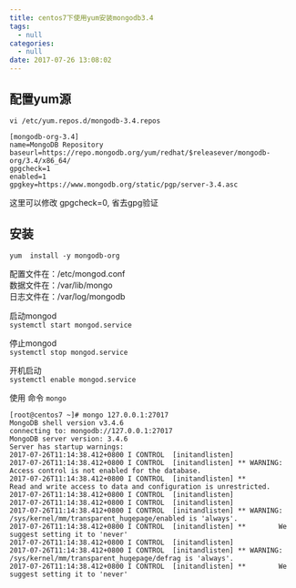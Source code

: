 ```yaml
---
title: centos7下使用yum安装mongodb3.4
tags:
  - null
categories:
  - null
date: 2017-07-26 13:08:02
---
```



## 配置yum源

`vi /etc/yum.repos.d/mongodb-3.4.repos`

```
[mongodb-org-3.4]
name=MongoDB Repository
baseurl=https://repo.mongodb.org/yum/redhat/$releasever/mongodb-org/3.4/x86_64/
gpgcheck=1
enabled=1
gpgkey=https://www.mongodb.org/static/pgp/server-3.4.asc
```
<!-- more -->

这里可以修改 gpgcheck=0, 省去gpg验证

## 安装   
`yum  install -y mongodb-org`

配置文件在：/etc/mongod.conf   
数据文件在：/var/lib/mongo   
日志文件在：/var/log/mongodb   

启动mongod   
`systemctl start mongod.service`

停止mongod   
`systemctl stop mongod.service`

开机启动   
`systemctl enable mongod.service`

使用 命令  `mongo`

```
[root@centos7 ~]# mongo 127.0.0.1:27017
MongoDB shell version v3.4.6
connecting to: mongodb://127.0.0.1:27017
MongoDB server version: 3.4.6
Server has startup warnings: 
2017-07-26T11:14:38.412+0800 I CONTROL  [initandlisten] 
2017-07-26T11:14:38.412+0800 I CONTROL  [initandlisten] ** WARNING: Access control is not enabled for the database.
2017-07-26T11:14:38.412+0800 I CONTROL  [initandlisten] **          Read and write access to data and configuration is unrestricted.
2017-07-26T11:14:38.412+0800 I CONTROL  [initandlisten] 
2017-07-26T11:14:38.412+0800 I CONTROL  [initandlisten] 
2017-07-26T11:14:38.412+0800 I CONTROL  [initandlisten] ** WARNING: /sys/kernel/mm/transparent_hugepage/enabled is 'always'.
2017-07-26T11:14:38.412+0800 I CONTROL  [initandlisten] **        We suggest setting it to 'never'
2017-07-26T11:14:38.412+0800 I CONTROL  [initandlisten] 
2017-07-26T11:14:38.412+0800 I CONTROL  [initandlisten] ** WARNING: /sys/kernel/mm/transparent_hugepage/defrag is 'always'.
2017-07-26T11:14:38.412+0800 I CONTROL  [initandlisten] **        We suggest setting it to 'never'
```

